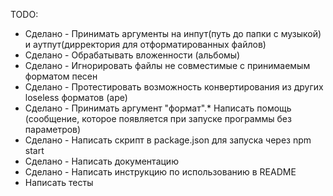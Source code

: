 TODO:
* Cделано - Принимать аргументы на инпут(путь до папки с музыкой) и аутпут(дирректория для отформатированных файлов)
* Cделано - Обрабатывать вложенности (альбомы)
* Сделано - Игнорировать файлы не совместимые с принимаемым форматом песен
* Сделано - Протестировать возможность конвертирования из других loseless форматов (ape)
* Сделано - Принимать аргумент "формат".* Написать помощь (сообщение, которое появляется при запуске программы без параметров)
* Сделано - Написать скрипт в package.json для запуска через npm start
* Сделано - Написать документацию
* Сделано - Написать инструкцию по использованию в README
* Написать тесты